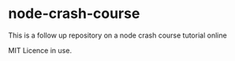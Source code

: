 # node-crash-course
This is a follow up repository on a node crash course tutorial online

MIT Licence in use.